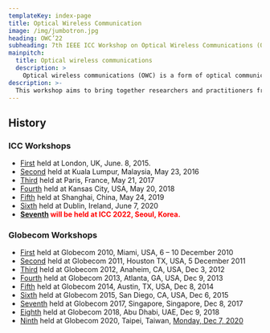 ```yaml
---
templateKey: index-page
title: Optical Wireless Communication
image: /img/jumbotron.jpg
heading: OWC’22
subheading: 7th IEEE ICC Workshop on Optical Wireless Communications (OWC'22)
mainpitch:
  title: Optical wireless communications
  description: >
    Optical wireless communications (OWC) is a form of optical communication in which unguided visible, infrared (IR), or ultraviolet (UV) light is used to carry a signal.
description: >-
  This workshop aims to bring together researchers and practitioners from academia and industry working in emerging LiFi, visible light communications (VLC) and underwater optical communications as well as the traditional wireless infrared communications (IRC) to present, share and discuss their latest research results.
---
```


## History

### ICC Workshops

- [First](https://icc2015.ieee-icc.org/content/workshops.html) held at London, UK, June. 8, 2015.
- [Second](https://icc2016.ieee-icc.org/content/workshops.html#W02) held at Kuala Lumpur, Malaysia, May 23, 2016
- [Third](https://icc2017.ieee-icc.org/workshop/3rd-workshop-optical-wireless-communications-owc.html) held at Paris, France, May 21, 2017
- [Fourth](https://icc2018.ieee-icc.org/workshop/4th-workshop-optical-wireless-communications-owc) held at Kansas City, USA, May 20, 2018
- [Fifth](https://icc2019.ieee-icc.org/workshop/w23-5th-workshop-optical-wireless-communications) held at Shanghai, China, May 24, 2019
- [Sixth](https://icc2020.ieee-icc.org/workshop/ws-17-workshop-optical-wireless-communications) held at Dublin, Ireland, June 7, 2020
- **<span style="color: red; ">[Seventh](http://yamazato.ilas.nagoya-u.ac.jp/owc2022/index.html) will be held at ICC 2022, Seoul, Korea.</span>**

### Globecom Workshops

- [First](https://globecom2010.ieee-globecom.org/WORKSHOPS.html) held at Globecom 2010, Miami, USA, 6 – 10 December 2010
- [Second](https://globecom2011.ieee-globecom.org/workshops.html) held at Globecom 2011, Houston TX, USA, 5 December 2011
- [Third](http://www.bu.edu/smartlighting/optical-wireless-communications-workshop/) held at Globecom 2012, Anaheim, CA, USA, Dec 3, 2012
- [Fourth](https://www.ece.mcmaster.ca/~hranilovic/owc13/OWC_2013/Home.html) held at Globecom 2013, Atlanta, GA, USA, Dec 9, 2013
- [Fifth](http://www.bu.edu/smartlighting/5th-ieee-workshop-on-optical-wireless-communications-owc14/) held at Globecom 2014, Austin, TX, USA, Dec 8, 2014
- [Sixth](http://owcworkshop.ok.ubc.ca/) held at Globecom 2015, San Diego, CA, USA, Dec 6, 2015
- [Seventh](https://globecom2017.ieee-globecom.org/workshop/ws-11-7th-ieee-globecom-workshop-optical-wireless-communications-owc%e2%80%9917) held at Globecom 2017, Singapore, Singapore, Dec 8, 2017
- [Eighth](http://yamazato.ilas.nagoya-u.ac.jp/owc/index.html) held at Globecom 2018, Abu Dhabi, UAE, Dec 9, 2018
- [Ninth](http://yamazato.ilas.nagoya-u.ac.jp/owc-2020/index.html) held at Globecom 2020, Taipei, Taiwan, [Monday, Dec 7, 2020](https://globecom2020.ieee-globecom.org/workshop/ws-01-workshop-optical-wireless-communications-owc)
